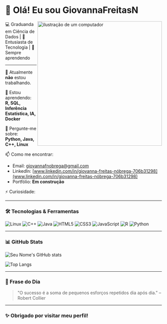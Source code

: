 # 👋 Olá! Eu sou GiovannaFreitasN
<img src="https://raw.githubusercontent.com/Micaelb.com/GiovannaFreitasNliMedeiros/micaellimedeiros/master/image/computer-illustration.png" alt="ilustração de um computador" min-width="400px" max-width="400px" width="400px" align="right">
💻 Graduanda em Ciência de Dados | 🚀 Entusiasta de Tecnologia | 🧠 Sempre aprendendo

---

🔭 Atualmente **não** estou trabalhando.

🌱 Estou aprendendo:  
**R, SQL, Inferência Estatística, IA, Docker**

💬 Pergunte-me sobre:  
**Python, Java, C++, Linux**

📫 Como me encontrar:
- Email: [giovannafnobrega@gmail.com](giovannafnobrega@gmail.com)
- LinkedIn: [www.linkedin.com/in/giovanna-freitas-nóbrega-706b31298](www.linkedin.com/in/giovanna-freitas-nóbrega-706b31298)
- Portfólio: **Em construção**

⚡ Curiosidade:  


---

### 🛠️ Tecnologias & Ferramentas
![Linux](https://img.shields.io/badge/-Linux-333333?style=flat&logo=linux)
![C++](https://img.shields.io/badge/-C++-00599C?style=flat&logo=c%2B%2B&logoColor=white)
![Java](https://img.shields.io/badge/-Java-007396?style=flat&logo=java&logoColor=white)
![HTML5](https://img.shields.io/badge/-HTML5-E34F26?style=flat&logo=html5&logoColor=white)
![CSS3](https://img.shields.io/badge/-CSS3-1572B6?style=flat&logo=css3)
![JavaScript](https://img.shields.io/badge/-JavaScript-F7DF1E?style=flat&logo=javascript&logoColor=black)
![R](https://img.shields.io/badge/-R-276DC3?style=flat&logo=r&logoColor=white)
![Python](https://img.shields.io/badge/-Python-3776AB?style=flat&logo=python&logoColor=white)


---

### 📊 GitHub Stats

![Seu Nome's GitHub stats](https://github-readme-stats.vercel.app/api?username=GiovannaFreitasN&show_icons=true&theme=radical)

![Top Langs](https://github-readme-stats.vercel.app/api/top-langs/?username=GiovannaFreitasN&layout=compact&theme=radical)

---

### 🧠 Frase do Dia

> "O sucesso é a soma de pequenos esforços repetidos dia após dia." – Robert Collier

---

### ✨ Obrigado por visitar meu perfil!






